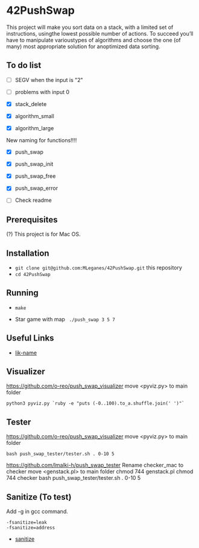# 42PushSwap

This project will make you sort data on a stack, with a limited set of instructions, usingthe lowest possible number of actions. To succeed you’ll have to manipulate varioustypes of algorithms and choose the one (of many) most appropriate solution for anoptimized data sorting.

## To do list
  
- [ ] 	SEGV when the input is "2"
- [ ] 	problems with input 0  
- [X] 	stack_delete

- [X] 	algorithm_small
- [x] 	algorithm_large

New naming for functions!!!!
- [X] 	push_swap
- [X] 	push_swap_init
- [X] 	push_swap_free
- [X] 	push_swap_error

	
- [ ]   Check readme

## Prerequisites

(?) This project is for Mac OS.

## Installation

* `git clone git@github.com:MLeganes/42PushSwap.git` this repository
* `cd 42PushSwap`

## Running
 
* `make`

* Star game with map ``` ./push_swap 3 5 7```

## Useful Links

* [lik-name](https://link.example)


## Visualizer

https://github.com/o-reo/push_swap_visualizer
move <pyviz.py> to main folder
	
	python3 pyviz.py `ruby -e "puts (-0..100).to_a.shuffle.join(' ')"`


## Tester
https://github.com/o-reo/push_swap_visualizer
move <pyviz.py> to main folder

	bash push_swap_tester/tester.sh . 0-10 5

https://github.com/lmalki-h/push_swap_tester
Rename checker_mac to checker
move <genstack.pl> to main folder
chmod 744 genstack.pl
chmod 744 checker
bash push_swap_tester/tester.sh . 0-10 5

## Sanitize (To test)

Add -g in gcc command.

	-fsanitize=leak
	-fsanitize=address

* [sanitize](https://github.com/google/sanitizers/wiki/AddressSanitizerLeakSanitizer)